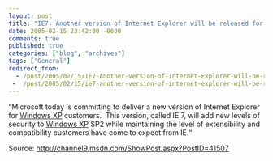 ```yaml
---
layout: post
title: "IE7: Another version of Internet Explorer will be released for Windows XP!"
date: 2005-02-15 23:42:00 -0600
comments: true
published: true
categories: ["blog", "archives"]
tags: ["General"]
redirect_from: 
  - /post/2005/02/15/IE7-Another-version-of-Internet-Explorer-will-be-released-for-Windows-XP!
 -  /post/2005/02/15/ie7-another-version-of-internet-explorer-will-be-released-for-windows-xp!
---
```

<!-- more -->
<P>&#8220;Microsoft today is committing to deliver a new version of Internet Explorer for <a title="Windows XP" href="http://www.microsoft.com/windowsxp/default.mspx" target="_blank">Windows XP</a> customers.&nbsp; This version, called IE 7, will add new levels of security to <a title="Windows XP" href="http://www.microsoft.com/windowsxp/default.mspx" target="_blank">Windows XP</a> SP2 while maintaining the level of extensibility and compatibility customers have come to expect from IE.&#8220;</P>
<P>Source: <A href="http://channel9.msdn.com/ShowPost.aspx?PostID=41507">http://channel9.msdn.com/ShowPost.aspx?PostID=41507</A></P>
